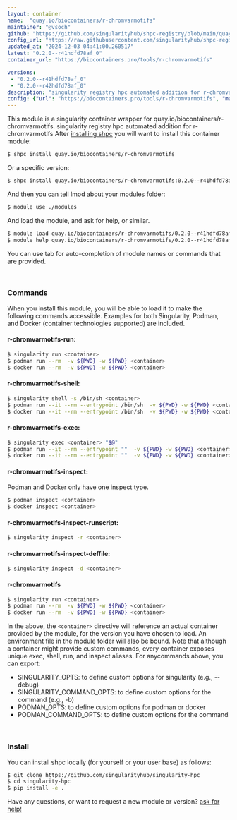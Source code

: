 ```yaml
---
layout: container
name:  "quay.io/biocontainers/r-chromvarmotifs"
maintainer: "@vsoch"
github: "https://github.com/singularityhub/shpc-registry/blob/main/quay.io/biocontainers/r-chromvarmotifs/container.yaml"
config_url: "https://raw.githubusercontent.com/singularityhub/shpc-registry/main/quay.io/biocontainers/r-chromvarmotifs/container.yaml"
updated_at: "2024-12-03 04:41:00.260517"
latest: "0.2.0--r41hdfd78af_0"
container_url: "https://biocontainers.pro/tools/r-chromvarmotifs"

versions:
 - "0.2.0--r41hdfd78af_0"
 - "0.2.0--r42hdfd78af_0"
description: "singularity registry hpc automated addition for r-chromvarmotifs"
config: {"url": "https://biocontainers.pro/tools/r-chromvarmotifs", "maintainer": "@vsoch", "description": "singularity registry hpc automated addition for r-chromvarmotifs", "latest": {"0.2.0--r41hdfd78af_0": "sha256:3c76f65aaf18038d487df230cb5fdda95aeda183ae262fcdc008a2cbe052e7ce"}, "tags": {"0.2.0--r41hdfd78af_0": "sha256:3c76f65aaf18038d487df230cb5fdda95aeda183ae262fcdc008a2cbe052e7ce", "0.2.0--r42hdfd78af_0": "sha256:e698b59642ca9d5c624139798614bf4c1704ce7e36eb88eaacb72ca8e9b7f2a2"}, "docker": "quay.io/biocontainers/r-chromvarmotifs"}
---
```


This module is a singularity container wrapper for quay.io/biocontainers/r-chromvarmotifs.
singularity registry hpc automated addition for r-chromvarmotifs
After [installing shpc](#install) you will want to install this container module:


```bash
$ shpc install quay.io/biocontainers/r-chromvarmotifs
```

Or a specific version:

```bash
$ shpc install quay.io/biocontainers/r-chromvarmotifs:0.2.0--r41hdfd78af_0
```

And then you can tell lmod about your modules folder:

```bash
$ module use ./modules
```

And load the module, and ask for help, or similar.

```bash
$ module load quay.io/biocontainers/r-chromvarmotifs/0.2.0--r41hdfd78af_0
$ module help quay.io/biocontainers/r-chromvarmotifs/0.2.0--r41hdfd78af_0
```

You can use tab for auto-completion of module names or commands that are provided.

<br>

### Commands

When you install this module, you will be able to load it to make the following commands accessible.
Examples for both Singularity, Podman, and Docker (container technologies supported) are included.

#### r-chromvarmotifs-run:

```bash
$ singularity run <container>
$ podman run --rm  -v ${PWD} -w ${PWD} <container>
$ docker run --rm  -v ${PWD} -w ${PWD} <container>
```

#### r-chromvarmotifs-shell:

```bash
$ singularity shell -s /bin/sh <container>
$ podman run --it --rm --entrypoint /bin/sh  -v ${PWD} -w ${PWD} <container>
$ docker run --it --rm --entrypoint /bin/sh  -v ${PWD} -w ${PWD} <container>
```

#### r-chromvarmotifs-exec:

```bash
$ singularity exec <container> "$@"
$ podman run --it --rm --entrypoint ""  -v ${PWD} -w ${PWD} <container> "$@"
$ docker run --it --rm --entrypoint ""  -v ${PWD} -w ${PWD} <container> "$@"
```

#### r-chromvarmotifs-inspect:

Podman and Docker only have one inspect type.

```bash
$ podman inspect <container>
$ docker inspect <container>
```

#### r-chromvarmotifs-inspect-runscript:

```bash
$ singularity inspect -r <container>
```

#### r-chromvarmotifs-inspect-deffile:

```bash
$ singularity inspect -d <container>
```



#### r-chromvarmotifs

```bash
$ singularity run <container>
$ podman run --rm  -v ${PWD} -w ${PWD} <container>
$ docker run --rm  -v ${PWD} -w ${PWD} <container>
```


In the above, the `<container>` directive will reference an actual container provided
by the module, for the version you have chosen to load. An environment file in the
module folder will also be bound. Note that although a container
might provide custom commands, every container exposes unique exec, shell, run, and
inspect aliases. For anycommands above, you can export:

 - SINGULARITY_OPTS: to define custom options for singularity (e.g., --debug)
 - SINGULARITY_COMMAND_OPTS: to define custom options for the command (e.g., -b)
 - PODMAN_OPTS: to define custom options for podman or docker
 - PODMAN_COMMAND_OPTS: to define custom options for the command

<br>

### Install

You can install shpc locally (for yourself or your user base) as follows:

```bash
$ git clone https://github.com/singularityhub/singularity-hpc
$ cd singularity-hpc
$ pip install -e .
```

Have any questions, or want to request a new module or version? [ask for help!](https://github.com/singularityhub/singularity-hpc/issues)